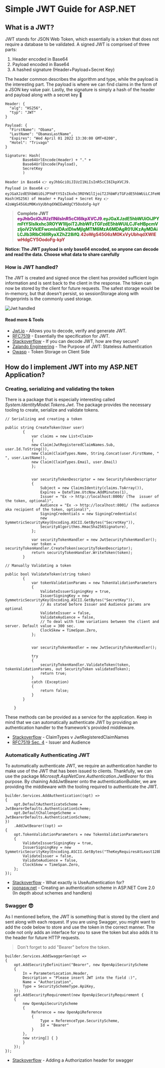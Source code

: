 # Simple JWT Guide for ASP.NET

## What is a JWT?

JWT stands for JSON Web Token, which essentially is a token that does not require a database to be validated. A signed JWT is comprised of three parts:

1. Header encoded in Base64
2. Payload encoded in Base64
3. A hashed signature (Header+Payload+Secret Key)

The header common describes the algorithm and type, while the payload is the interesting part. The payload is where we can find claims in the form of a JSON key value pair. Lastly, the signature is simply a hash of the header and payload along with a secret key 🔑

```
Header: {
  "alg": "HS256",
  "typ": "JWT"
}

Payload: {
  "FirstName": "Obama",
  "LastName": "ObamasLastName",
  "Expires": "Wed April 01 2022 13:30:00 GMT+0200",
  "Hotel": "Trivago"
}

Signature: Hash(
        Base64UrlEncode(Header) + "." +
        Base64UrlEncode(Payload),
        SecretKey
        )

Header in Base64 👉 eyJhbGciOiJIUzI1NiIsInR5cCI6IkpXVCJ9.
Payload in Base64 👉 eyJGaXJzdE5hbWUiOiJPYmFtYSIsIkxhc3ROYW1lIjoiT2JhbWFzTGFzdE5hbWUiLCJFeHBpcmVzIjoiV2VkIEFwcmlsIDAxIDIwMjIgMTM6MzA6MDAgR01UKzAyMDAiLCJIb3RlbCI6IlRyaXZhZ28ifQ.
Hash(HS256) of Header + Payload + Secret Key 👉 42oWgS45G6zM0KxVyUbhqdXWIEwHdgCY5OodoFg-kpY
```

> **Complete JWT
> <span style="color:purple">eyJhbGciOiJIUzI1NiIsInR5cCI6IkpXVCJ9</span>.<span style="color:green">eyJGaXJzdE5hbWUiOiJPYmFtYSIsIkxhc3ROYW1lIjoiT2JhbWFzTGFzdE5hbWUiLCJFeHBpcmVzIjoiV2VkIEFwcmlsIDAxIDIwMjIgMTM6MzA6MDAgR01UKzAyMDAiLCJIb3RlbCI6IlRyaXZhZ28ifQ</span>.<span style="color:brown">42oWgS45G6zM0KxVyUbhqdXWIEwHdgCY5OodoFg-kpY</span>**

**Notice: The JWT payload is only base64 encoded, so anyone can decode and read the data. Choose what data to share carefully**

### How is JWT handled?

The JWT is created and signed once the client has provided sufficient login information and is sent back to the client in the response. The token can now be stored by the client for future requests. The safest storage would be in-memory, but that doesn't persist, so sessionStorage along with fingerprints is the commonly used storage.

![Jwt handled](Images/jwtHandled.png)

#### Read more & Tools

- [Jwt.io](https://jwt.io/) - Allows you to decode, verify and generate JWT.
- [RFC7519](https://datatracker.ietf.org/doc/html/rfc7519) - Essentially the specification for JWT.
- [Stackoverflow](https://stackoverflow.com/questions/27301557/if-you-can-decode-jwt-how-are-they-secure) - If you can decode JWT, how are they secure?
- [Zalando Engineering](https://engineering.zalando.com/posts/2017/07/the-purpose-of-jwt-stateless-authentication.html) - The Purpose of JWT: Stateless Authentication
- [Owasp](https://cheatsheetseries.owasp.org/cheatsheets/JSON_Web_Token_for_Java_Cheat_Sheet.html#token-storage-on-client-side) - Token Storage on Client Side

## How do I implement JWT into my ASP.NET Application?

### Creating, serializing and validating the token

There is a package that is especially interesting called _System.IdentityModel.Tokens.Jwt_. The package provides the necessary tooling to create, serialize and validate tokens.

```
// Serializing and creating a token

public string CreateToken(User user)
        {
            var claims = new List<Claim>
            {
            new Claim(JwtRegisteredClaimNames.Sub, user.Id.ToString()),
            new Claim(ClaimTypes.Name, String.Concat(user.FirstName, " ", user.LastName)),
            new Claim(ClaimTypes.Email, user.Email)
            };


            var securityTokenDescriptor = new SecurityTokenDescriptor
            {
                Subject = new ClaimsIdentity(claims.ToArray()),
                Expires = DateTime.UtcNow.AddMinutes(1),
                Issuer = "Ex -> http://localhost:8000/ (The  issuer of the token, optional)",
                Audience = "Ex -> http://localhost:8001/ (The audience aka recipient of the token, optional)",
                SigningCredentials = new SigningCredentials(
                new SymmetricSecurityKey(Encoding.ASCII.GetBytes("SecretKey")),
                SecurityAlgorithms.HmacSha256Signature),
            };

            var securityTokenHandler = new JwtSecurityTokenHandler();
            var token = securityTokenHandler.CreateToken(securityTokenDescriptor);
            return securityTokenHandler.WriteToken(token);
        }

```

```
// Manually Validating a token

public bool ValidateToken(string token)
        {
            var tokenValidationParams = new TokenValidationParameters
            {
                ValidateIssuerSigningKey = true,
                IssuerSigningKey = new SymmetricSecurityKey(Encoding.ASCII.GetBytes("SecretKey")),
                // As stated before Issuer and Audience params are optional
                ValidateIssuer = false,
                ValidateAudience = false,
                // To deal with time variations between the client and server. Default value = 300 sec.
                ClockSkew = TimeSpan.Zero,
            };


            var securityTokenHandler = new JwtSecurityTokenHandler();

            try
            {
                securityTokenHandler.ValidateToken(token, tokenValidationParams, out SecurityToken validatedToken);
                return true;
            }
            catch (Exception)
            {
                return false;
            }
        }

    }
```

These methods can be provided as a service for the application. Keep in mind that we can automatically authenticate JWT by providing an authentication handler to the framework's provided middleware.

- [Stackoverflow](https://stackoverflow.com/questions/50012155/jwt-claim-names) - ClaimTypes v JwtRegisteredClaimNames
- [RFC7519 Sec. 4](https://datatracker.ietf.org/doc/html/rfc7519#section-4) - Issuer and Audience

### Automatically Authenticating JWT

To automatically authenticate JWT, we require an authentication handler to make use of the JWT that has been issued to clients. Thankfully, we can use the package _Microsoft.AspNetCore.Authentication.JwtBearer_ for this purpose. By chaining AddJwtBearer onto the authenticationBuilder, we are providing the middleware with the tooling required to authenticate the JWT.

```
builder.Services.AddAuthentication((opt) =>
{
    opt.DefaultAuthenticateScheme = JwtBearerDefaults.AuthenticationScheme;
    opt.DefaultChallengeScheme = JwtBearerDefaults.AuthenticationScheme;
})
    .AddJwtBearer((opt) =>
{
    opt.TokenValidationParameters = new TokenValidationParameters
    {
        ValidateIssuerSigningKey = true,
        IssuerSigningKey = new SymmetricSecurityKey(Encoding.ASCII.GetBytes("TheKeyRequiresAtLeast128bits")),
        ValidateIssuer = false,
        ValidateAudience = false,
        ClockSkew = TimeSpan.Zero,
    };
});
```

- [Stackoverflow](https://stackoverflow.com/questions/48836688/what-exactly-is-useauthentication-for) - What exactly is UseAuthentication for?
- [joonasw.net](https://joonasw.net/view/creating-auth-scheme-in-aspnet-core-2) - Creating an authentication scheme in ASP.NET Core 2.0 (In depth about schemes and handlers)

### Swagger 😎

As I mentioned before, the JWT is something that is stored by the client and sent along with each request. If you are using Swagger, you might want to add the code below to store and use the token in the correct manner. The code not only adds an interface for you to save the token but also adds it to the header for future HTTP requests.

> Don't forget to add "Bearer" before the token.

```
builder.Services.AddSwaggerGen(opt =>
{
    opt.AddSecurityDefinition("Bearer", new OpenApiSecurityScheme
    {
        In = ParameterLocation.Header,
        Description = "Please insert JWT into the field :)",
        Name = "Authorization",
        Type = SecuritySchemeType.ApiKey,
    });
    opt.AddSecurityRequirement(new OpenApiSecurityRequirement {
    {
        new OpenApiSecurityScheme
        {
            Reference = new OpenApiReference
            {
                Type = ReferenceType.SecurityScheme,
                Id = "Bearer"
            }
        },
        new string[] { }
        }
    });
});
```

- [Stackoverflow](https://stackoverflow.com/questions/58179180/jwt-authentication-and-swagger-with-net-core-3-0) - Adding a Authorization header for swagger
